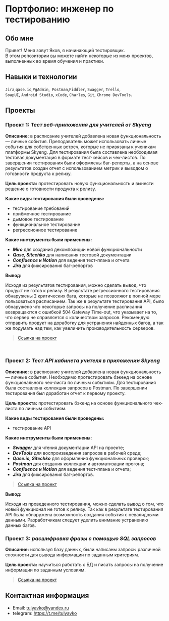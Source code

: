 # Портфолио: инженер по тестированию

## Обо мне 

Привет! Меня зовут Яков, я начинающий тестировщик. <br>
В этом репозитории вы можете найти некоторые из моих проектов, выполненных во время обучения и практики.
<br>

## Навыки и технологии
``Jira``,``qase.io``,``PgAdmin``,`` Postman``,``Fiddler``, ``Swagger``, ``Trello``, <br>
``SoapUI``, ``Android Studio``, ``xCode``, ``Charles``, ``Git``, ``Chrome DevTools``.


## Проекты

### Проект 1: ***Тест веб-приложения для учителей от Skyeng***
<p><B>Описание:</B> в расписание учителей добавлена новая функциональность — личные события. Преподаватель может использовать личные события для собственных встреч, которые не привязаны к ученикам платформы Skyeng. 
Для тестирования была составлена необходимая тестовая документация в формате тест-кейсов и чек-листов. По завершении тестирования были оформлены баг-репорты, а на основе результатов создан отчет 
с использованием метрик и выводом о готовности продукта к релизу.</p>

<p><B>Цель проекта:</B> протестировать новую функциональность и вынести решение о готовности продукта к релизу.<p>
<p><b>Какие виды тестирования были проведены:</b></p>

* тестирование требований
* приёмочное тестирование
* дымовое тестирование
* функциональное тестирование
* регрессионное тестирование
<p><b>Какие инструменты были применены:</b></p>

* ***Miro*** для создания декомпозиции новой функциональности
* ***Qase, Sitechko*** для написания тестовой документации
* ***Confluence и Notion*** для ведения тест-плана и отчета
* ***Jira***  для фиксирования баг-репортов
  
<p><b>Вывод:</b><p>
<p>Исходя из результатов тестирования, можно сделать вывод, что продукт не готов к релизу. В результате регрессионного тестирования обнаружены 2 критических бага, которые не позволяют в полной мере пользоваться расписанием. Так же в результате тестирования API, было обнаружено что некоторые запросы на получение расписания возвращаются с ошибкой 504 Gateway Time-out, что указывает на то, что сервер не справляется с количеством запросов. Рекомендую отправить продукт на доработку для устранения найденных багов, а так же подумать над тем, как увеличить производительность серверов.</p>

> [Ссылка на проект](https://magnificent-butter-c06.notion.site/b4dfbb54f8e14f4a9aba20265c300b4a?pvs=4)

<br> 

### Проект 2: ***Тест API кабинета учителя в приложении Skyeng***
<p><B>Описание:</B> в расписание учителей добавлена новая функциональность — личные события. Необходимо протестировать бэкенд на основе функционального чек-листа по личным событиям. Для тестирования была составлена коллекция запросов в Postman. По завершении тестирования был доработан отчет к первому проекту.</p>

<p><B>Цель проекта:</B> протестировать бэкенд на основе функционального чек-листа по личным событиям.<p>

<p><b>Какие виды тестирования были проведены:</b></p>

* тестирование API
<p><b>Какие инструменты были применены:</b></p>

* ***Swagger*** для чтения документации API на проекте;
* ***DevTools*** для воспроизведения запросов в рабочей среде;
* ***Qase.io, Sitechko*** для оформления функциональных проверок;
* ***Postman*** для создания коллекции и автоматизации прогона;
* ***Confluence и Notion*** для ведения тест-плана и отчета;
* ***Jira*** для фиксирования баг-репортов.

>  [Ссылка на проект](https://magnificent-butter-c06.notion.site/b4dfbb54f8e14f4a9aba20265c300b4a?pvs=4)
  
 <p><b>Вывод:</b><p>
<p>Исходя из проведенного тестирования, можно сделать вывод о том, что новый функционал не готов к релизу. Так как в результате тестирования API была обнаружена возможность создания события с невалидными данными. Разработчикам следует уделить внимание устранению данных багов.</p>

### Проект 3: ***расшифровка фразы с помощью SQL запросов*** 
**Описание:** используя базу данных, были написаны запросы различной сложности для вывода информации по заданным критериям.

**Цель проекта:** научиться работать с БД и писать запросы на получение информации по заданным условиям.
  
>   [Ссылка на проект](https://magnificent-butter-c06.notion.site/SQL-b3520f489b4c41989ff85587bdbf3dad?pvs=4)

## Контактная информация
- Email: tulyavko@yandex.ru
- telegram: https://t.me/tulyavko


